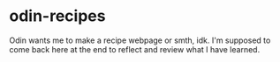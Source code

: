 # odin-recipes
Odin wants me to make a recipe webpage or smth, idk.
I'm supposed to come back here at the end to reflect and review what I have learned.
